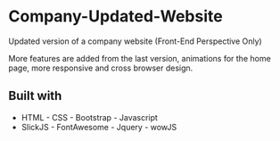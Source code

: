 # Company-Updated-Website

Updated version of a company website (Front-End Perspective Only)

More features are added from the last version, animations for the home page, more responsive and cross browser design.


## Built with

* HTML - CSS - Bootstrap - Javascript
* SlickJS - FontAwesome - Jquery - wowJS
